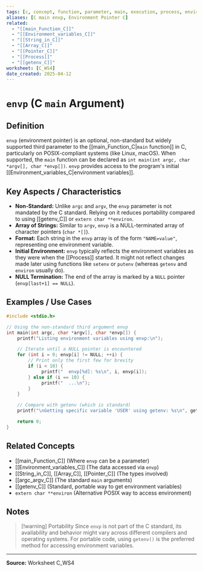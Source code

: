 ```yaml
---
tags: [c, concept, function, parameter, main, execution, process, environment_variables, non_standard]
aliases: [C main envp, Environment Pointer C]
related:
  - "[[main_Function_C]]"
  - "[[Environment_variables_C]]"
  - "[[String_in_C]]"
  - "[[Array_C]]"
  - "[[Pointer_C]]"
  - "[[Process]]"
  - "[[getenv_C]]"
worksheet: [C_WS4]
date_created: 2025-04-12
---
```

# `envp` (C `main` Argument)

## Definition

`envp` (environment pointer) is an optional, non-standard but widely supported third parameter to the [[main_Function_C|`main` function]] in C, particularly on POSIX-compliant systems (like Linux, macOS). When supported, the `main` function can be declared as `int main(int argc, char *argv[], char *envp[])`. `envp` provides access to the program's initial [[Environment_variables_C|environment variables]].

## Key Aspects / Characteristics

- **Non-Standard:** Unlike `argc` and `argv`, the `envp` parameter is not mandated by the C standard. Relying on it reduces portability compared to using [[getenv_C]] or `extern char **environ`.
- **Array of Strings:** Similar to `argv`, `envp` is a NULL-terminated array of character pointers (`char *[]`).
- **Format:** Each string in the `envp` array is of the form `"NAME=value"`, representing one environment variable.
- **Initial Environment:** `envp` typically reflects the environment variables as they were when the [[Process]] started. It might not reflect changes made later using functions like `setenv` or `putenv` (whereas `getenv` and `environ` usually do).
- **NULL Termination:** The end of the array is marked by a `NULL` pointer (`envp[last+1] == NULL`).

## Examples / Use Cases

```c
#include <stdio.h>

// Using the non-standard third argument envp
int main(int argc, char *argv[], char *envp[]) {
    printf("Listing environment variables using envp:\n");

    // Iterate until a NULL pointer is encountered
    for (int i = 0; envp[i] != NULL; ++i) {
        // Print only the first few for brevity
        if (i < 10) {
             printf("  envp[%d]: %s\n", i, envp[i]);
        } else if (i == 10) {
             printf("  ...\n");
        }
    }

    // Compare with getenv (which is standard)
    printf("\nGetting specific variable 'USER' using getenv: %s\n", getenv("USER"));

    return 0;
}
```

## Related Concepts
- [[main_Function_C]] (Where `envp` can be a parameter)
- [[Environment_variables_C]] (The data accessed via `envp`)
- [[String_in_C]], [[Array_C]], [[Pointer_C]] (The types involved)
- [[argc_argv_C]] (The standard `main` arguments)
- [[getenv_C]] (Standard, portable way to get environment variables)
- `extern char **environ` (Alternative POSIX way to access environment)

## Notes
>[!warning] Portability
> Since `envp` is not part of the C standard, its availability and behavior might vary across different compilers and operating systems. For portable code, using `getenv()` is the preferred method for accessing environment variables.

---
**Source:** Worksheet C_WS4